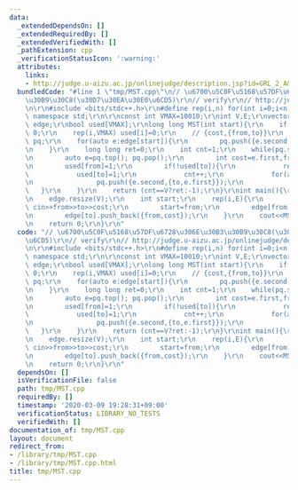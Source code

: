 ```yaml
---
data:
  _extendedDependsOn: []
  _extendedRequiredBy: []
  _extendedVerifiedWith: []
  _pathExtension: cpp
  _verificationStatusIcon: ':warning:'
  attributes:
    links:
    - http://judge.u-aizu.ac.jp/onlinejudge/description.jsp?id=GRL_2_A&lang=jp
  bundledCode: "#line 1 \"tmp/MST.cpp\"\n// \u6700\u5C0F\u5168\u57DF\u6728\u306E\u30B3\
    \u30B9\u30C8(\u30D7\u30EA\u30E0\u6CD5)\r\n// verify\r\n// http://judge.u-aizu.ac.jp/onlinejudge/description.jsp?id=GRL_2_A&lang=jp\r\
    \n\r\n#include <bits/stdc++.h>\r\n#define rep(i,n) for(int i=0;i<n;i++)\r\nusing\
    \ namespace std;\r\n\r\nconst int VMAX=10010;\r\nint V,E;\r\nvector<vector<pair<int,int>>>\
    \ edge;\r\nbool used[VMAX];\r\nlong long MST(int start){\r\n    if(V==1) return\
    \ 0;\r\n    rep(i,VMAX) used[i]=0;\r\n    // {cost,{from,to}}\r\n    priority_queue<pair<int,pair<int,int>>,vector<pair<int,pair<int,int>>>,greater<pair<int,pair<int,int>>>>\
    \ pq;\r\n    for(auto e:edge[start]){\r\n        pq.push({e.second,{start,e.first}});\r\
    \n    }\r\n    long long ret=0;\r\n    int cnt=1;\r\n    while(pq.size()||cnt<V){\r\
    \n        auto e=pq.top(); pq.pop();\r\n        int cost=e.first,from=e.second.first,to=e.second.second;\r\
    \n        used[from]=1;\r\n        if(!used[to]){\r\n            ret+=cost;\r\n\
    \            used[to]=1;\r\n            cnt++;\r\n            for(auto e:edge[to]){\r\
    \n                pq.push({e.second,{to,e.first}});\r\n            }\r\n     \
    \   }\r\n    }\r\n    return (cnt==V?ret:-1);\r\n}\r\nint main(){\r\n    cin>>V>>E;\r\
    \n    edge.resize(V);\r\n    int start;\r\n    rep(i,E){\r\n        int from,to,cost;\
    \ cin>>from>>to>>cost;\r\n        start=from;\r\n        edge[from].push_back({to,cost});\r\
    \n        edge[to].push_back({from,cost});\r\n    }\r\n    cout<<MST(start)<<endl;\r\
    \n    return 0;\r\n}\r\n"
  code: "// \u6700\u5C0F\u5168\u57DF\u6728\u306E\u30B3\u30B9\u30C8(\u30D7\u30EA\u30E0\
    \u6CD5)\r\n// verify\r\n// http://judge.u-aizu.ac.jp/onlinejudge/description.jsp?id=GRL_2_A&lang=jp\r\
    \n\r\n#include <bits/stdc++.h>\r\n#define rep(i,n) for(int i=0;i<n;i++)\r\nusing\
    \ namespace std;\r\n\r\nconst int VMAX=10010;\r\nint V,E;\r\nvector<vector<pair<int,int>>>\
    \ edge;\r\nbool used[VMAX];\r\nlong long MST(int start){\r\n    if(V==1) return\
    \ 0;\r\n    rep(i,VMAX) used[i]=0;\r\n    // {cost,{from,to}}\r\n    priority_queue<pair<int,pair<int,int>>,vector<pair<int,pair<int,int>>>,greater<pair<int,pair<int,int>>>>\
    \ pq;\r\n    for(auto e:edge[start]){\r\n        pq.push({e.second,{start,e.first}});\r\
    \n    }\r\n    long long ret=0;\r\n    int cnt=1;\r\n    while(pq.size()||cnt<V){\r\
    \n        auto e=pq.top(); pq.pop();\r\n        int cost=e.first,from=e.second.first,to=e.second.second;\r\
    \n        used[from]=1;\r\n        if(!used[to]){\r\n            ret+=cost;\r\n\
    \            used[to]=1;\r\n            cnt++;\r\n            for(auto e:edge[to]){\r\
    \n                pq.push({e.second,{to,e.first}});\r\n            }\r\n     \
    \   }\r\n    }\r\n    return (cnt==V?ret:-1);\r\n}\r\nint main(){\r\n    cin>>V>>E;\r\
    \n    edge.resize(V);\r\n    int start;\r\n    rep(i,E){\r\n        int from,to,cost;\
    \ cin>>from>>to>>cost;\r\n        start=from;\r\n        edge[from].push_back({to,cost});\r\
    \n        edge[to].push_back({from,cost});\r\n    }\r\n    cout<<MST(start)<<endl;\r\
    \n    return 0;\r\n}\r\n"
  dependsOn: []
  isVerificationFile: false
  path: tmp/MST.cpp
  requiredBy: []
  timestamp: '2020-03-09 19:28:31+09:00'
  verificationStatus: LIBRARY_NO_TESTS
  verifiedWith: []
documentation_of: tmp/MST.cpp
layout: document
redirect_from:
- /library/tmp/MST.cpp
- /library/tmp/MST.cpp.html
title: tmp/MST.cpp
---
```

